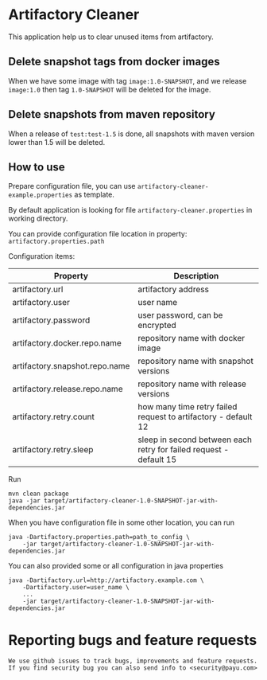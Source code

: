 # Artifactory Cleaner

This application help us to clear unused items from artifactory.

## Delete snapshot tags from docker images

When we have some image with tag `image:1.0-SNAPSHOT`, and we release `image:1.0`
then tag `1.0-SNAPSHOT` will be deleted for the image.

## Delete snapshots from maven repository

When a release of `test:test-1.5` is done, all snapshots with maven version lower than 1.5 will be deleted.

## How to use

Prepare configuration file, you can use `artifactory-cleaner-example.properties` as template. 

By default application is looking for file `artifactory-cleaner.properties` in working directory.

You can provide configuration file location in property: `artifactory.properties.path`

Configuration items:

| Property                       | Description                                                         |
|--------------------------------| --------------------------------------------------------------------|
| artifactory.url                | artifactory address                                                 | 
| artifactory.user               | user name                                                           |
| artifactory.password           | user password, can be encrypted                                     |
| artifactory.docker.repo.name   | repository name with docker image                                   |
| artifactory.snapshot.repo.name | repository name with snapshot versions                              |
| artifactory.release.repo.name  | repository name with release versions                               |
| artifactory.retry.count        | how many time retry failed request to artifactory - default 12      |
| artifactory.retry.sleep        | sleep in second  between each retry for failed request - default 15 |

Run

    mvn clean package
    java -jar target/artifactory-cleaner-1.0-SNAPSHOT-jar-with-dependencies.jar

When you have configuration file in some other location, you can run

    java -Dartifactory.properties.path=path_to_config \
        -jar target/artifactory-cleaner-1.0-SNAPSHOT-jar-with-dependencies.jar

You can also provided some or all configuration in java properties

    java -Dartifactory.url=http://artifactory.example.com \
        -Dartifactory.user=user_name \
        ...
        -jar target/artifactory-cleaner-1.0-SNAPSHOT-jar-with-dependencies.jar

# Reporting bugs and feature requests
    We use github issues to track bugs, improvements and feature requests.
    If you find security bug you can also send info to <security@payu.com>
